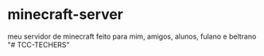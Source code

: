 # minecraft-server
meu servidor de minecraft feito para mim, amigos, alunos, fulano e beltrano
"# TCC-TECHERS" 
